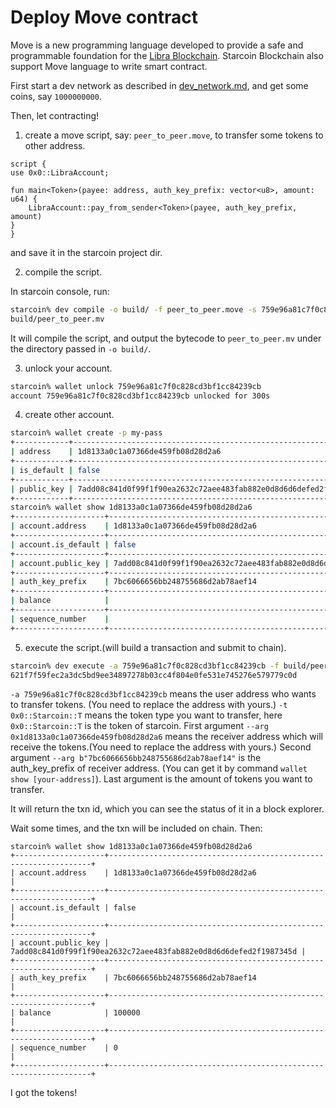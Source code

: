 # Deploy Move contract

Move is a new programming language developed to provide a safe and programmable foundation for the [Libra Blockchain](https://github.com/libra/libra).
Starcoin Blockchain also support Move language to write smart contract.


First start a dev network as described in [dev_network.md](./dev_network.md), and get some coins, say `1000000000`.

Then, let contracting!

1. create a move script, say: `peer_to_peer.move`, to transfer some tokens to other address.


```move
script {
use 0x0::LibraAccount;

fun main<Token>(payee: address, auth_key_prefix: vector<u8>, amount: u64) {
    LibraAccount::pay_from_sender<Token>(payee, auth_key_prefix, amount)
}
}
```

and save it in the starcoin project dir.

2. compile the script.

In starcoin console, run:

```bash
starcoin% dev compile -o build/ -f peer_to_peer.move -s 759e96a81c7f0c828cd3bf1cc84239cb
build/peer_to_peer.mv
```

It will compile the script, and output the bytecode to `peer_to_peer.mv` under the directory passed in `-o build/`.

3. unlock your account. 

```bash
starcoin% wallet unlock 759e96a81c7f0c828cd3bf1cc84239cb
account 759e96a81c7f0c828cd3bf1cc84239cb unlocked for 300s
```

4. create other account.

```bash
starcoin% wallet create -p my-pass
+------------+------------------------------------------------------------------+
| address    | 1d8133a0c1a07366de459fb08d28d2a6                                 |
+------------+------------------------------------------------------------------+
| is_default | false                                                            |
+------------+------------------------------------------------------------------+
| public_key | 7add08c841d0f99f1f90ea2632c72aee483fab882e0d8d6d6defed2f1987345d |
+------------+------------------------------------------------------------------+
starcoin% wallet show 1d8133a0c1a07366de459fb08d28d2a6
+--------------------+------------------------------------------------------------------+
| account.address    | 1d8133a0c1a07366de459fb08d28d2a6                                 |
+--------------------+------------------------------------------------------------------+
| account.is_default | false                                                            |
+--------------------+------------------------------------------------------------------+
| account.public_key | 7add08c841d0f99f1f90ea2632c72aee483fab882e0d8d6d6defed2f1987345d |
+--------------------+------------------------------------------------------------------+
| auth_key_prefix    | 7bc6066656bb248755686d2ab78aef14                                 |
+--------------------+------------------------------------------------------------------+
| balance            |                                                                  |
+--------------------+------------------------------------------------------------------+
| sequence_number    |                                                                  |
+--------------------+------------------------------------------------------------------+
```

5. execute the script.(will build a transaction and submit to chain).

```bash
starcoin% dev execute -a 759e96a81c7f0c828cd3bf1cc84239cb -f build/peer_to_peer.mv -g 1000000 -t 0x0::Starcoin::T --arg 0x1d8133a0c1a07366de459fb08d28d2a6 --arg b"7bc6066656bb248755686d2ab78aef14" --arg 100000
621f7f59fec2a3dc5bd9ee34897278b03cc4f804e0fe531e745276e579779c0d
```

`-a 759e96a81c7f0c828cd3bf1cc84239cb` means the user address who wants to transfer tokens. (You need to replace the address with yours.)
`-t 0x0::Starcoin::T` means the token type you want to transfer, here `0x0::Starcoin::T` is the token of starcoin.
First argument `--arg 0x1d8133a0c1a07366de459fb08d28d2a6` means the receiver address which will receive the tokens.(You need to replace the address with yours.)
Second argument `--arg b"7bc6066656bb248755686d2ab78aef14"` is the auth_key_prefix of receiver address. (You can get it by command `wallet show [your-address]`).
Last argument is the amount of tokens you want to transfer.

It will return the txn id, which you can see the status of it in a block explorer.

Wait some times, and the txn will be included on chain. Then:

```
starcoin% wallet show 1d8133a0c1a07366de459fb08d28d2a6
+--------------------+------------------------------------------------------------------+
| account.address    | 1d8133a0c1a07366de459fb08d28d2a6                                 |
+--------------------+------------------------------------------------------------------+
| account.is_default | false                                                            |
+--------------------+------------------------------------------------------------------+
| account.public_key | 7add08c841d0f99f1f90ea2632c72aee483fab882e0d8d6d6defed2f1987345d |
+--------------------+------------------------------------------------------------------+
| auth_key_prefix    | 7bc6066656bb248755686d2ab78aef14                                 |
+--------------------+------------------------------------------------------------------+
| balance            | 100000                                                           |
+--------------------+------------------------------------------------------------------+
| sequence_number    | 0                                                                |
+--------------------+------------------------------------------------------------------+
```

I got the tokens!
